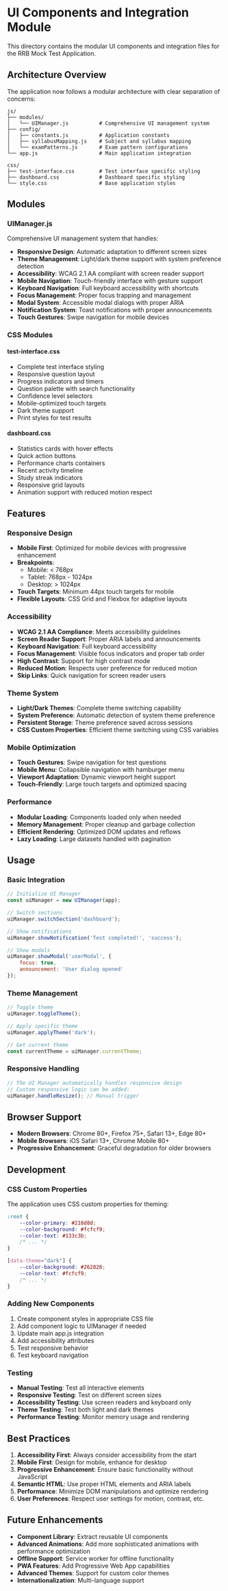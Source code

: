 # UI Components and Integration Module

This directory contains the modular UI components and integration files for the RRB Mock Test Application.

## Architecture Overview

The application now follows a modular architecture with clear separation of concerns:

```
js/
├── modules/
│   └── UIManager.js          # Comprehensive UI management system
├── config/
│   ├── constants.js          # Application constants
│   ├── syllabusMapping.js    # Subject and syllabus mapping
│   └── examPatterns.js       # Exam pattern configurations
└── app.js                    # Main application integration

css/
├── test-interface.css        # Test interface specific styling
├── dashboard.css             # Dashboard specific styling
└── style.css                 # Base application styles
```

## Modules

### UIManager.js
Comprehensive UI management system that handles:
- **Responsive Design**: Automatic adaptation to different screen sizes
- **Theme Management**: Light/dark theme support with system preference detection
- **Accessibility**: WCAG 2.1 AA compliant with screen reader support
- **Mobile Navigation**: Touch-friendly interface with gesture support
- **Keyboard Navigation**: Full keyboard accessibility with shortcuts
- **Focus Management**: Proper focus trapping and management
- **Modal System**: Accessible modal dialogs with proper ARIA
- **Notification System**: Toast notifications with proper announcements
- **Touch Gestures**: Swipe navigation for mobile devices

### CSS Modules

#### test-interface.css
- Complete test interface styling
- Responsive question layout
- Progress indicators and timers
- Question palette with search functionality
- Confidence level selectors
- Mobile-optimized touch targets
- Dark theme support
- Print styles for test results

#### dashboard.css
- Statistics cards with hover effects
- Quick action buttons
- Performance charts containers
- Recent activity timeline
- Study streak indicators
- Responsive grid layouts
- Animation support with reduced motion respect

## Features

### Responsive Design
- **Mobile First**: Optimized for mobile devices with progressive enhancement
- **Breakpoints**: 
  - Mobile: < 768px
  - Tablet: 768px - 1024px
  - Desktop: > 1024px
- **Touch Targets**: Minimum 44px touch targets for mobile
- **Flexible Layouts**: CSS Grid and Flexbox for adaptive layouts

### Accessibility
- **WCAG 2.1 AA Compliance**: Meets accessibility guidelines
- **Screen Reader Support**: Proper ARIA labels and announcements
- **Keyboard Navigation**: Full keyboard accessibility
- **Focus Management**: Visible focus indicators and proper tab order
- **High Contrast**: Support for high contrast mode
- **Reduced Motion**: Respects user preference for reduced motion
- **Skip Links**: Quick navigation for screen reader users

### Theme System
- **Light/Dark Themes**: Complete theme switching capability
- **System Preference**: Automatic detection of system theme preference
- **Persistent Storage**: Theme preference saved across sessions
- **CSS Custom Properties**: Efficient theme switching using CSS variables

### Mobile Optimization
- **Touch Gestures**: Swipe navigation for test questions
- **Mobile Menu**: Collapsible navigation with hamburger menu
- **Viewport Adaptation**: Dynamic viewport height support
- **Touch-Friendly**: Large touch targets and optimized spacing

### Performance
- **Modular Loading**: Components loaded only when needed
- **Memory Management**: Proper cleanup and garbage collection
- **Efficient Rendering**: Optimized DOM updates and reflows
- **Lazy Loading**: Large datasets handled with pagination

## Usage

### Basic Integration
```javascript
// Initialize UI Manager
const uiManager = new UIManager(app);

// Switch sections
uiManager.switchSection('dashboard');

// Show notifications
uiManager.showNotification('Test completed!', 'success');

// Show modals
uiManager.showModal('userModal', {
    focus: true,
    announcement: 'User dialog opened'
});
```

### Theme Management
```javascript
// Toggle theme
uiManager.toggleTheme();

// Apply specific theme
uiManager.applyTheme('dark');

// Get current theme
const currentTheme = uiManager.currentTheme;
```

### Responsive Handling
```javascript
// The UI Manager automatically handles responsive design
// Custom responsive logic can be added:
uiManager.handleResize(); // Manual trigger
```

## Browser Support

- **Modern Browsers**: Chrome 80+, Firefox 75+, Safari 13+, Edge 80+
- **Mobile Browsers**: iOS Safari 13+, Chrome Mobile 80+
- **Progressive Enhancement**: Graceful degradation for older browsers

## Development

### CSS Custom Properties
The application uses CSS custom properties for theming:

```css
:root {
    --color-primary: #218d8d;
    --color-background: #fcfcf9;
    --color-text: #133c3b;
    /* ... */
}

[data-theme="dark"] {
    --color-background: #262828;
    --color-text: #fcfcf9;
    /* ... */
}
```

### Adding New Components
1. Create component styles in appropriate CSS file
2. Add component logic to UIManager if needed
3. Update main app.js integration
4. Add accessibility attributes
5. Test responsive behavior
6. Test keyboard navigation

### Testing
- **Manual Testing**: Test all interactive elements
- **Responsive Testing**: Test on different screen sizes
- **Accessibility Testing**: Use screen readers and keyboard only
- **Theme Testing**: Test both light and dark themes
- **Performance Testing**: Monitor memory usage and rendering

## Best Practices

1. **Accessibility First**: Always consider accessibility from the start
2. **Mobile First**: Design for mobile, enhance for desktop
3. **Progressive Enhancement**: Ensure basic functionality without JavaScript
4. **Semantic HTML**: Use proper HTML elements and ARIA labels
5. **Performance**: Minimize DOM manipulations and optimize rendering
6. **User Preferences**: Respect user settings for motion, contrast, etc.

## Future Enhancements

- **Component Library**: Extract reusable UI components
- **Advanced Animations**: Add more sophisticated animations with performance optimization
- **Offline Support**: Service worker for offline functionality
- **PWA Features**: Add Progressive Web App capabilities
- **Advanced Themes**: Support for custom color themes
- **Internationalization**: Multi-language support